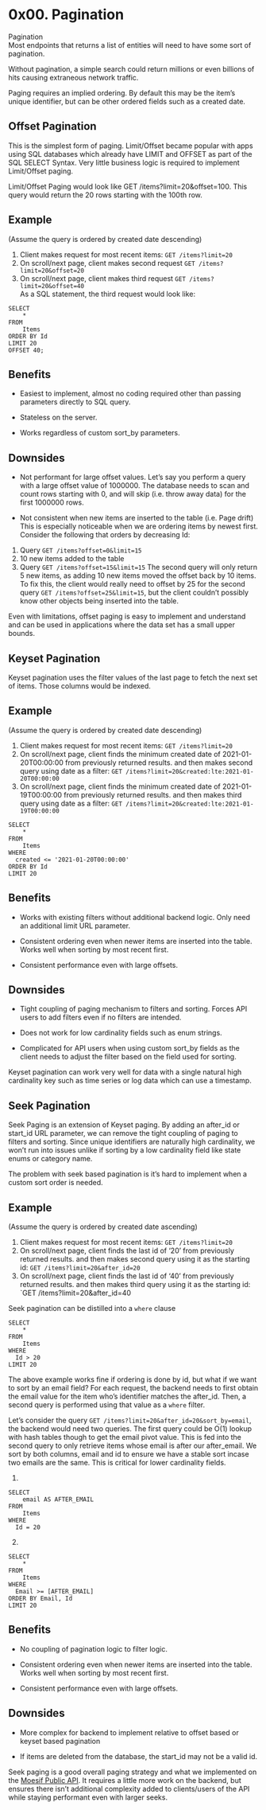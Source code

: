 # 0x00. Pagination  
Pagination  
Most endpoints that returns a list of entities will need to have some sort of pagination.  

Without pagination, a simple search could return millions or even billions of hits causing extraneous network traffic.  

Paging requires an implied ordering. By default this may be the item’s unique identifier, but can be other ordered fields such as a created date.  

## Offset Pagination  
This is the simplest form of paging. Limit/Offset became popular with apps using SQL databases which already have LIMIT and OFFSET as part of the SQL SELECT Syntax. Very little business logic is required to implement Limit/Offset paging.  

Limit/Offset Paging would look like GET /items?limit=20&offset=100. This query would return the 20 rows starting with the 100th row.  

## Example  
(Assume the query is ordered by created date descending)

1. Client makes request for most recent items: `GET /items?limit=20`  
2. On scroll/next page, client makes second request `GET /items?limit=20&offset=20`  
3. On scroll/next page, client makes third request `GET /items?limit=20&offset=40`  
As a SQL statement, the third request would look like:  

```
SELECT
    *
FROM
    Items
ORDER BY Id
LIMIT 20
OFFSET 40;
```

## Benefits  
- Easiest to implement, almost no coding required other than passing parameters directly to SQL query.  

- Stateless on the server.  

- Works regardless of custom sort_by parameters.  

## Downsides  
- Not performant for large offset values. Let’s say you perform a query with a large offset value of 1000000. The database needs to scan and count rows starting with 0, and will skip (i.e. throw away data) for the first 1000000 rows.  

- Not consistent when new items are inserted to the table (i.e. Page drift) This is especially noticeable when we are ordering items by newest first. Consider the following that orders by decreasing Id:  

1. Query `GET /items?offset=0&limit=15`  
2. 10 new items added to the table  
3. Query `GET /items?offset=15&limit=15` The second query will only return 5 new items, as adding 10 new items moved the offset back by 10 items. To fix this, the client would really need to offset by 25 for the second query `GET /items?offset=25&limit=15`, but the client couldn’t possibly know other objects being inserted into the table.  

Even with limitations, offset paging is easy to implement and understand and can be used in applications where the data set has a small upper bounds.  

## Keyset Pagination  
Keyset pagination uses the filter values of the last page to fetch the next set of items. Those columns would be indexed.  

## Example  
(Assume the query is ordered by created date descending)

1. Client makes request for most recent items: `GET /items?limit=20`  
2. On scroll/next page, client finds the minimum created date of 2021-01-20T00:00:00 from previously returned results. and then makes second query using date as a filter: `GET /items?limit=20&created:lte:2021-01-20T00:00:00`  
3. On scroll/next page, client finds the minimum created date of 2021-01-19T00:00:00 from previously returned results. and then makes third query using date as a filter: `GET /items?limit=20&created:lte:2021-01-19T00:00:00`

```
SELECT
    *
FROM
    Items
WHERE
  created <= '2021-01-20T00:00:00'
ORDER BY Id
LIMIT 20
```

## Benefits  
- Works with existing filters without additional backend logic. Only need an additional limit URL parameter.

- Consistent ordering even when newer items are inserted into the table. Works well when sorting by most recent first.  

- Consistent performance even with large offsets.  

## Downsides  
- Tight coupling of paging mechanism to filters and sorting. Forces API users to add filters even if no filters are intended.  

- Does not work for low cardinality fields such as enum strings.  

- Complicated for API users when using custom sort_by fields as the client needs to adjust the filter based on the field used for sorting.  

Keyset pagination can work very well for data with a single natural high cardinality key such as time series or log data which can use a timestamp.  

## Seek Pagination  
Seek Paging is an extension of Keyset paging. By adding an after_id or start_id URL parameter, we can remove the tight coupling of paging to filters and sorting. Since unique identifiers are naturally high cardinality, we won’t run into issues unlike if sorting by a low cardinality field like state enums or category name.

The problem with seek based pagination is it’s hard to implement when a custom sort order is needed.  

## Example  
(Assume the query is ordered by created date ascending)

1. Client makes request for most recent items: `GET /items?limit=20`
2. On scroll/next page, client finds the last id of ‘20’ from previously returned results. and then makes second query using it as the starting id: `GET /items?limit=20&after_id=20`
3. On scroll/next page, client finds the last id of ‘40’ from previously returned results. and then makes third query using it as the starting id: `GET /items?limit=20&after_id=40

Seek pagination can be distilled into a `where` clause

```
SELECT
    *
FROM
    Items
WHERE
  Id > 20
LIMIT 20
```

The above example works fine if ordering is done by id, but what if we want to sort by an email field? For each request, the backend needs to first obtain the email value for the item who’s identifier matches the after_id. Then, a second query is performed using that value as a `where` filter.

Let’s consider the query `GET /items?limit=20&after_id=20&sort_by=email`, the backend would need two queries. The first query could be O(1) lookup with hash tables though to get the email pivot value. This is fed into the second query to only retrieve items whose email is after our after_email. We sort by both columns, email and id to ensure we have a stable sort incase two emails are the same. This is critical for lower cardinality fields.

1.  
```
SELECT
    email AS AFTER_EMAIL
FROM
    Items
WHERE
  Id = 20
```

2.  
```
SELECT
    *
FROM
    Items
WHERE
  Email >= [AFTER_EMAIL]
ORDER BY Email, Id
LIMIT 20
```

## Benefits  
- No coupling of pagination logic to filter logic.

- Consistent ordering even when newer items are inserted into the table. Works well when sorting by most recent first.

- Consistent performance even with large offsets.

## Downsides  
- More complex for backend to implement relative to offset based or keyset based pagination

- If items are deleted from the database, the start_id may not be a valid id.

Seek paging is a good overall paging strategy and what we implemented on the [Moesif Public API](https://www.moesif.com/docs/api). It requires a little more work on the backend, but ensures there isn’t additional complexity added to clients/users of the API while staying performant even with larger seeks.

